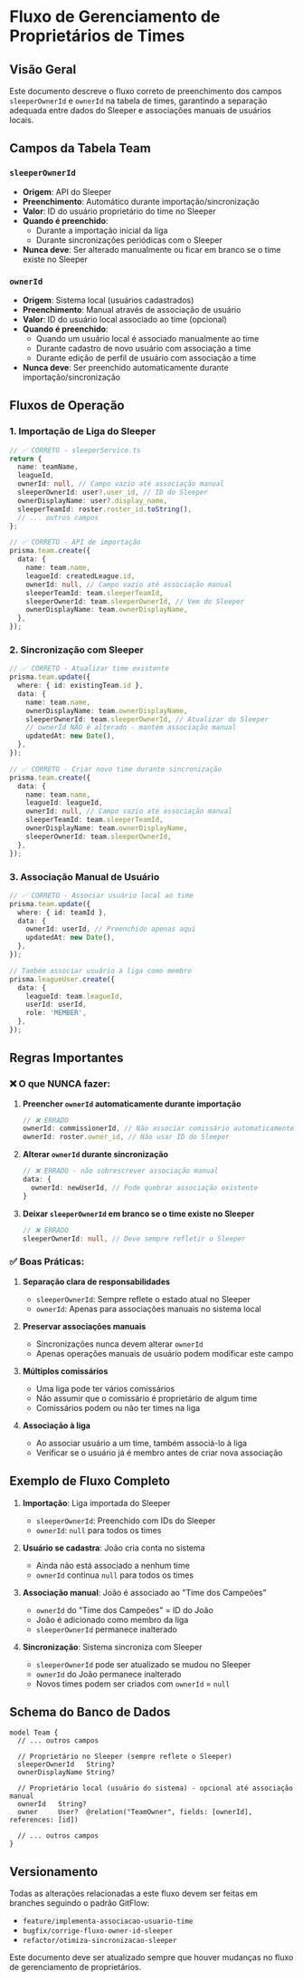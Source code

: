 # Fluxo de Gerenciamento de Proprietários de Times

## Visão Geral

Este documento descreve o fluxo correto de preenchimento dos campos `sleeperOwnerId` e `ownerId` na tabela de times, garantindo a separação adequada entre dados do Sleeper e associações manuais de usuários locais.

## Campos da Tabela Team

### `sleeperOwnerId`
- **Origem**: API do Sleeper
- **Preenchimento**: Automático durante importação/sincronização
- **Valor**: ID do usuário proprietário do time no Sleeper
- **Quando é preenchido**: 
  - Durante a importação inicial da liga
  - Durante sincronizações periódicas com o Sleeper
- **Nunca deve**: Ser alterado manualmente ou ficar em branco se o time existe no Sleeper

### `ownerId`
- **Origem**: Sistema local (usuários cadastrados)
- **Preenchimento**: Manual através de associação de usuário
- **Valor**: ID do usuário local associado ao time (opcional)
- **Quando é preenchido**:
  - Quando um usuário local é associado manualmente ao time
  - Durante cadastro de novo usuário com associação a time
  - Durante edição de perfil de usuário com associação a time
- **Nunca deve**: Ser preenchido automaticamente durante importação/sincronização

## Fluxos de Operação

### 1. Importação de Liga do Sleeper

```typescript
// ✅ CORRETO - sleeperService.ts
return {
  name: teamName,
  leagueId,
  ownerId: null, // Campo vazio até associação manual
  sleeperOwnerId: user?.user_id, // ID do Sleeper
  ownerDisplayName: user?.display_name,
  sleeperTeamId: roster.roster_id.toString(),
  // ... outros campos
};
```

```typescript
// ✅ CORRETO - API de importação
prisma.team.create({
  data: {
    name: team.name,
    leagueId: createdLeague.id,
    ownerId: null, // Campo vazio até associação manual
    sleeperTeamId: team.sleeperTeamId,
    sleeperOwnerId: team.sleeperOwnerId, // Vem do Sleeper
    ownerDisplayName: team.ownerDisplayName,
  },
});
```

### 2. Sincronização com Sleeper

```typescript
// ✅ CORRETO - Atualizar time existente
prisma.team.update({
  where: { id: existingTeam.id },
  data: {
    name: team.name,
    ownerDisplayName: team.ownerDisplayName,
    sleeperOwnerId: team.sleeperOwnerId, // Atualizar do Sleeper
    // ownerId NÃO é alterado - mantém associação manual
    updatedAt: new Date(),
  },
});
```

```typescript
// ✅ CORRETO - Criar novo time durante sincronização
prisma.team.create({
  data: {
    name: team.name,
    leagueId: leagueId,
    ownerId: null, // Campo vazio até associação manual
    sleeperTeamId: team.sleeperTeamId,
    ownerDisplayName: team.ownerDisplayName,
    sleeperOwnerId: team.sleeperOwnerId,
  },
});
```

### 3. Associação Manual de Usuário

```typescript
// ✅ CORRETO - Associar usuário local ao time
prisma.team.update({
  where: { id: teamId },
  data: {
    ownerId: userId, // Preenchido apenas aqui
    updatedAt: new Date(),
  },
});

// Também associar usuário à liga como membro
prisma.leagueUser.create({
  data: {
    leagueId: team.leagueId,
    userId: userId,
    role: 'MEMBER',
  },
});
```

## Regras Importantes

### ❌ O que NUNCA fazer:

1. **Preencher `ownerId` automaticamente durante importação**
   ```typescript
   // ❌ ERRADO
   ownerId: commissionerId, // Não associar comissário automaticamente
   ownerId: roster.owner_id, // Não usar ID do Sleeper
   ```

2. **Alterar `ownerId` durante sincronização**
   ```typescript
   // ❌ ERRADO - não sobrescrever associação manual
   data: {
     ownerId: newUserId, // Pode quebrar associação existente
   }
   ```

3. **Deixar `sleeperOwnerId` em branco se o time existe no Sleeper**
   ```typescript
   // ❌ ERRADO
   sleeperOwnerId: null, // Deve sempre refletir o Sleeper
   ```

### ✅ Boas Práticas:

1. **Separação clara de responsabilidades**
   - `sleeperOwnerId`: Sempre reflete o estado atual no Sleeper
   - `ownerId`: Apenas para associações manuais no sistema local

2. **Preservar associações manuais**
   - Sincronizações nunca devem alterar `ownerId`
   - Apenas operações manuais de usuário podem modificar este campo

3. **Múltiplos comissários**
   - Uma liga pode ter vários comissários
   - Não assumir que o comissário é proprietário de algum time
   - Comissários podem ou não ter times na liga

4. **Associação à liga**
   - Ao associar usuário a um time, também associá-lo à liga
   - Verificar se o usuário já é membro antes de criar nova associação

## Exemplo de Fluxo Completo

1. **Importação**: Liga importada do Sleeper
   - `sleeperOwnerId`: Preenchido com IDs do Sleeper
   - `ownerId`: `null` para todos os times

2. **Usuário se cadastra**: João cria conta no sistema
   - Ainda não está associado a nenhum time
   - `ownerId` continua `null` para todos os times

3. **Associação manual**: João é associado ao "Time dos Campeões"
   - `ownerId` do "Time dos Campeões" = ID do João
   - João é adicionado como membro da liga
   - `sleeperOwnerId` permanece inalterado

4. **Sincronização**: Sistema sincroniza com Sleeper
   - `sleeperOwnerId` pode ser atualizado se mudou no Sleeper
   - `ownerId` do João permanece inalterado
   - Novos times podem ser criados com `ownerId` = `null`

## Schema do Banco de Dados

```prisma
model Team {
  // ... outros campos
  
  // Proprietário no Sleeper (sempre reflete o Sleeper)
  sleeperOwnerId   String?
  ownerDisplayName String?
  
  // Proprietário local (usuário do sistema) - opcional até associação manual
  ownerId   String?
  owner     User?  @relation("TeamOwner", fields: [ownerId], references: [id])
  
  // ... outros campos
}
```

## Versionamento

Todas as alterações relacionadas a este fluxo devem ser feitas em branches seguindo o padrão GitFlow:

- `feature/implementa-associacao-usuario-time`
- `bugfix/corrige-fluxo-owner-id-sleeper`
- `refactor/otimiza-sincronizacao-sleeper`

Este documento deve ser atualizado sempre que houver mudanças no fluxo de gerenciamento de proprietários.